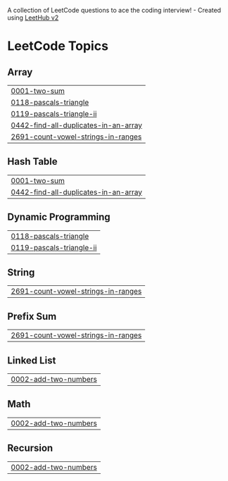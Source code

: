 A collection of LeetCode questions to ace the coding interview! - Created using [LeetHub v2](https://github.com/arunbhardwaj/LeetHub-2.0)
<!---LeetCode Topics Start-->
# LeetCode Topics
## Array
|  |
| ------- |
| [0001-two-sum](https://github.com/SimoneMichelon/LeetCode/tree/master/0001-two-sum) |
| [0118-pascals-triangle](https://github.com/SimoneMichelon/LeetCode/tree/master/0118-pascals-triangle) |
| [0119-pascals-triangle-ii](https://github.com/SimoneMichelon/LeetCode/tree/master/0119-pascals-triangle-ii) |
| [0442-find-all-duplicates-in-an-array](https://github.com/SimoneMichelon/LeetCode/tree/master/0442-find-all-duplicates-in-an-array) |
| [2691-count-vowel-strings-in-ranges](https://github.com/SimoneMichelon/LeetCode/tree/master/2691-count-vowel-strings-in-ranges) |
## Hash Table
|  |
| ------- |
| [0001-two-sum](https://github.com/SimoneMichelon/LeetCode/tree/master/0001-two-sum) |
| [0442-find-all-duplicates-in-an-array](https://github.com/SimoneMichelon/LeetCode/tree/master/0442-find-all-duplicates-in-an-array) |
## Dynamic Programming
|  |
| ------- |
| [0118-pascals-triangle](https://github.com/SimoneMichelon/LeetCode/tree/master/0118-pascals-triangle) |
| [0119-pascals-triangle-ii](https://github.com/SimoneMichelon/LeetCode/tree/master/0119-pascals-triangle-ii) |
## String
|  |
| ------- |
| [2691-count-vowel-strings-in-ranges](https://github.com/SimoneMichelon/LeetCode/tree/master/2691-count-vowel-strings-in-ranges) |
## Prefix Sum
|  |
| ------- |
| [2691-count-vowel-strings-in-ranges](https://github.com/SimoneMichelon/LeetCode/tree/master/2691-count-vowel-strings-in-ranges) |
## Linked List
|  |
| ------- |
| [0002-add-two-numbers](https://github.com/SimoneMichelon/LeetCode/tree/master/0002-add-two-numbers) |
## Math
|  |
| ------- |
| [0002-add-two-numbers](https://github.com/SimoneMichelon/LeetCode/tree/master/0002-add-two-numbers) |
## Recursion
|  |
| ------- |
| [0002-add-two-numbers](https://github.com/SimoneMichelon/LeetCode/tree/master/0002-add-two-numbers) |
<!---LeetCode Topics End-->